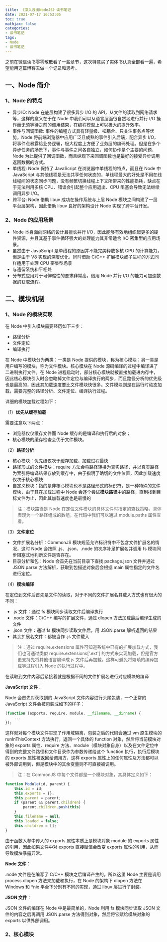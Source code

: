 ```yaml
---
title: 《深入浅出NodeJS》读书笔记
date: 2021-07-17 16:53:05
toc: true
mathjax: false
categories: 
- 读书笔记
tags:
- Node
- 读书笔记
---
```


之前在微信读书零零散散看了一些章节，这次特意买了实体书认真全部看一遍，希望能用这篇博客去做一个记录和思考。

## 一、Node 简介

### 1、Node 的特点

- 异步IO: Node 在底层构建了很多异步 I/O 的 API，从文件的读取到网络请求等，这样的意义在于在 Node 中我们可以从语言层面很自然地进行并行 I/O 操作而无须等待之前的调用结束，在编程模型上可以极大的提升效率。
- 事件与回调函数: 事件的编程方式具有轻量级、松耦合、只关注事务点等优势，Node 将前端浏览器中应用广泛且成熟的事件引入后端，配合异步 I/O，将事件点暴露给业务逻辑，极大程度上方便了业务层的编码处理。但是在多个异步任务的场景下，事件与事件之间各自独立，如何协作是个主要的问题，Node 为此提供了回调函数，而且纵观下来回调函数也是最好的接受异步调用返回数据的方式。
- 单线程: Node 保持了 JavaScript 在浏览器中单线程的特点，而且在 Node 中 JavaScript 与其他线程是无法共享任何状态的，单线程最大的好处是不用在线线程间的状态同步问题，没有频繁切换线程上下文所带来的性能损耗，缺点在于无法利用多核 CPU、错误会引起整个应用退出、CPU 阻塞会导致无法继续调用异步 I/O。
- 跨平台: Node 借助 libuv 成功在操作系统与上层 Node 模块之间构建了一层平台层架构，因此借助 libuv 良好的架构设计 Node 实现了跨平台开发。

<!-- more -->
### 2、Node 的应用场景

- Node 本身面向网络的设计且擅长并行 I/O，因此能够有效地组织起更多的硬件资源，并且其基于事件循环强大的处理能力其非常适合 I/O 密集型的应用场景。
- 虽然由于 JavaScript 是单线程的原因并不能完美释放多核 CPU 的计算能力，但是由于 V8 实现的深度优化，同时借助 C/C++ 扩展模块或子进程的方式同样适用于处理 CPU 密集型场景
- 与遗留系统和平相处
- 分布式应用对于可伸缩性的要求非常高，借用 Node 并行 I/O 的能力可加速数据的获取流程。

## 二、模块机制

### 1、Node 的模块实现

在 Node 中引入模块需要经历如下三步：

- 路径分析
- 文件定位
- 编译执行

在 Node 中模块分为两类：一类是 Node 提供的模块，称为核心模块；另一类是用户编写的模块，称为文件模块。核心模块在 Node 源码编译的过程中编译进了二进制执行文件。在 Node 进程启动时，部分核心模块就被直接加载进内存中，因此核心模块引入时会忽略掉文件定位与编译执行的两步，而且路径分析的优先级也是最高的，因此其加载速度要比文件模块快很多。文件模块则是在运行时动态加载，需要完整的路径分析、文件定位、编译执行过程。

详细的模块加载过程如下：

（1）**优先从缓存加载**

需要注意以下两点：

- 浏览器仅仅缓存文件而 Node 缓存的是编译和执行后的对象；
- 核心模块的缓存检查会优于文件模块。

（2）**路径分析**

- 核心模块：优先级仅次于缓存加载，加载过程最快
- 路径形式的文件模块：require 方法会将路径转换为真实路径，并以真实路径为索引将编译结果存放到缓存中，由于指明了确切的文件位置，因此加载速度仅次于核心模块
- 自定义模块：指的是非核心模块也不是路径形式的标识符，是一种特殊的文件模块，由于其在加载过程中 Node 会逐个尝试**模块路径**中的路径，直到找到目标文件为止，因此其加载速度也是最慢的

> 注：模块路径是 Node 在定位文件模块的具体文件时指定的查找策略，具体表现为一个路径组成的数组，在代码中我们可以通过 module.paths 属性查看。

（3）**文件定位**

- 文件扩展名分析：CommonJS 模块规范允许标识符中不包含文件扩展名的情况，这时 Node 会按照 .js、.json、.node 的次序补足扩展名并调用 fs 模块同步阻塞式地判断文件是否存在。
- 目录分析和包：Node 会首先在当前目录下查找 package.json 文件并通过 JSON.parse 方法解析，获取到包描述对象后会根据 main 属性指定的文件名进行定位。

（4）**模块编译**

在定位到文件后首先是文件的读取，对于不同的文件扩展名其载入方式也有很大的不同：

- .js 文件：通过 fs 模块同步读取文件后编译执行
- .node 文件：C/C++ 编写的扩展文件，通过 dlopen 方法加载最后编译生成的文件
- .json 文件：通过 fs 模块同步读取文件后，用 JSON.parse 解析返回的结果
- 其余扩展名文件：都被当作 .js 文件载入

> 注：通过 require.extensions 属性可知道系统中已有的扩展加载方式，我们也可通过类似 require.extensions['.ext'] 的方式来实现加载，但是官方更支持先将其他语言编译成 js 文件后再加载，这样可避免将繁琐的编译加载等过程引入 Node 的执行过程中。

在读取到文件内容后紧接着就是根据不同的文件扩展名进行对应模块的编译

**JavaScript 文件**：

Node 会首先对获取到的 JavaScript 文件内容进行头尾包装，一个正常的 JavaScript 文件会被包装成如下的样子：

```js
(function (exports, require, module, __filename, __dirname) {
    ...
});
```

这样就对每个模块文件实现了作用域隔离，包装之后的代码会通过 vm 原生模块的 runInThisContext 方法执行，返回一个具体的 function 对象，然后将当前模块对象的 exports 属性、require 方法、module（模块对象自身）以及在文件定位中得到的完整文件路径和文件目录作为参数传递给这个 function 执行，执行后模块的 exports 属性被返回给调用方，这样 exports 属性上的任何属性及方法都可以被外部调用到，但是模块中的其余变量则不可直接被调用。

> 注：在 CommonJS 中每个文件都是一个模块对象，其具体定义如下：
```js
function Module(id, parent) {
    this.id = id;
    this.exports = {};
    this.parent = parent;
    if (parent && parent.children) {
        parent.children.push(this)
    }
    this.filename = null;
    this.loaded = false;
    this.children = [];
}
```

由于函数入参中传入的 exports 属性本质上是模块对象 module 的 exports 属性的引用，因此如果文件中对 exports 直接赋值会改变 exports 属性的引用，从而导致模块暴露异常。

**Node 文件**：

.node 文件是在编写了 C/C++ 模块之后编译产生的，所以这里 Node 主要是调用 process.dlopen 方法来加载和执行，在 Node 的架构下 dlopen 方法在 Windows 和 *nix 平台下分别有不同的实现，通过 libuv 层进行了封装。

**JSON 文件**：

JSON 文件的编译在 Node 中是最简单的，Node 利用 fs 模块同步读取 JSON 文件的内容之后再调用 JSON.parse 方法得到对象，然后将它赋给模块对象的 exports 以供外部调用。

### 2、核心模块
